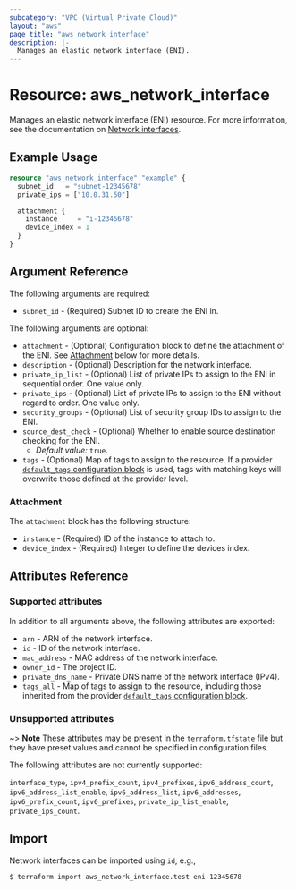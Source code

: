 ```yaml
---
subcategory: "VPC (Virtual Private Cloud)"
layout: "aws"
page_title: "aws_network_interface"
description: |-
  Manages an elastic network interface (ENI).
---
```


[default-tags]: https://www.terraform.io/docs/providers/aws/index.html#default_tags-configuration-block
[network-interfaces]: https://docs.cloud.croc.ru/en/services/networks/interfaces/operations.html

# Resource: aws_network_interface

Manages an elastic network interface (ENI) resource.
For more information, see the documentation on [Network interfaces][network-interfaces].


## Example Usage

```terraform
resource "aws_network_interface" "example" {
  subnet_id   = "subnet-12345678"
  private_ips = ["10.0.31.50"]

  attachment {
    instance     = "i-12345678"
    device_index = 1
  }
}
```

## Argument Reference

The following arguments are required:

* `subnet_id` - (Required) Subnet ID to create the ENI in.

The following arguments are optional:

* `attachment` - (Optional) Configuration block to define the attachment of the ENI. See [Attachment](#attachment) below for more details.
* `description` - (Optional) Description for the network interface.
* `private_ip_list` - (Optional) List of private IPs to assign to the ENI in sequential order. One value only.
* `private_ips` - (Optional) List of private IPs to assign to the ENI without regard to order. One value only.
* `security_groups` - (Optional) List of security group IDs to assign to the ENI.
* `source_dest_check` - (Optional) Whether to enable source destination checking for the ENI.
    * _Default value:_ `true`.
* `tags` - (Optional) Map of tags to assign to the resource. If a provider [`default_tags` configuration block][default-tags] is used, tags with matching keys will overwrite those defined at the provider level.

### Attachment

The `attachment` block has the following structure:

* `instance` - (Required) ID of the instance to attach to.
* `device_index` - (Required) Integer to define the devices index.

## Attributes Reference

### Supported attributes

In addition to all arguments above, the following attributes are exported:

* `arn` - ARN of the network interface.
* `id` - ID of the network interface.
* `mac_address` - MAC address of the network interface.
* `owner_id` - The project ID.
* `private_dns_name` - Private DNS name of the network interface (IPv4).
* `tags_all` - Map of tags to assign to the resource, including those inherited from the provider [`default_tags` configuration block][default-tags].

### Unsupported attributes

~> **Note** These attributes may be present in the `terraform.tfstate` file but they have preset values and cannot be specified in configuration files.

The following attributes are not currently supported:

`interface_type`, `ipv4_prefix_count`, `ipv4_prefixes`, `ipv6_address_count`, `ipv6_address_list_enable`, `ipv6_address_list`, `ipv6_addresses`, `ipv6_prefix_count`, `ipv6_prefixes`, `private_ip_list_enable`, `private_ips_count`.

## Import

Network interfaces can be imported using `id`, e.g.,

```
$ terraform import aws_network_interface.test eni-12345678
```

